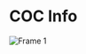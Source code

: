 # COC Info

![Frame 1](https://github.com/coc-info/coc-info/assets/78804014/7928b96f-238f-4667-8ad2-b90986d8d060)
